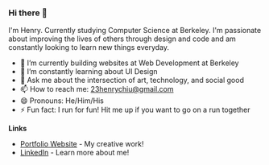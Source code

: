 ### Hi there 👋

I'm Henry. Currently studying Computer Science at Berkeley. I'm passionate about improving the lives of others through design and code and am constantly looking to learn new things everyday.

- 🔭 I’m currently building websites at Web Development at Berkeley
- 🌱 I’m constantly learning about UI Design
- 💬 Ask me about the intersection of art, technology, and social good
- 📫 How to reach me: 23henrychiu@gmail.com
- 😄 Pronouns: He/Him/His
- ⚡ Fun fact: I run for fun! Hit me up if you want to go on a run together

**Links**
- [Portfolio Website](http://henrychiu.me/) - My creative work!
- [LinkedIn](https://www.linkedin.com/in/henryychiu/) - Learn more about me!
